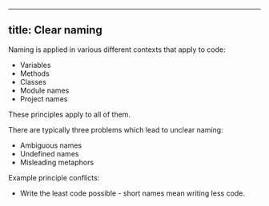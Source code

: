 ----
title: Clear naming
----

Naming is applied in various different contexts that apply to code:

* Variables
* Methods
* Classes
* Module names
* Project names

These principles apply to all of them.

There are typically three problems which lead to unclear naming:

* Ambiguous names
* Undefined names
* Misleading metaphors

Example principle conflicts:

* Write the least code possible - short names mean writing less code.
